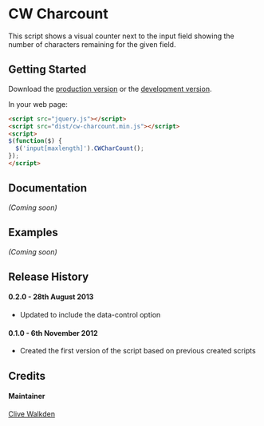 # CW Charcount

This script shows a visual counter next to the input field showing the number of characters remaining for the given field.

## Getting Started

Download the [production version][min] or the [development version][max].

[min]: https://bitbucket.org/clivewalkden/cwcharcount/raw/master/dist/jquery.cw-charcount.min.js
[max]: https://bitbucket.org/clivewalkden/cwcharcount/raw/development/src/cw-charcount.js

In your web page:

```html
<script src="jquery.js"></script>
<script src="dist/cw-charcount.min.js"></script>
<script>
$(function($) {
  $('input[maxlength]').CWCharCount();
});
</script>
```

## Documentation
_(Coming soon)_

## Examples
_(Coming soon)_

## Release History
#### 0.2.0 - 28th August 2013
 * Updated to include the data-control option

#### 0.1.0 - 6th November 2012
 * Created the first version of the script based on previous created scripts


## Credits

#### Maintainer

[Clive Walkden](http://clivewalkden.co.uk)
